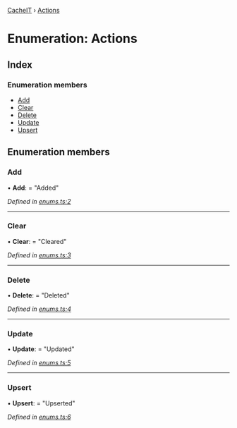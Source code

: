 [CacheIT](../globals.md) › [Actions](actions.md)

# Enumeration: Actions

## Index

### Enumeration members

* [Add](actions.md#add)
* [Clear](actions.md#clear)
* [Delete](actions.md#delete)
* [Update](actions.md#update)
* [Upsert](actions.md#upsert)

## Enumeration members

###  Add

• **Add**: = "Added"

*Defined in [enums.ts:2](https://github.com/pavanser/cacheit/blob/da2929e/src/enums.ts#L2)*

___

###  Clear

• **Clear**: = "Cleared"

*Defined in [enums.ts:3](https://github.com/pavanser/cacheit/blob/da2929e/src/enums.ts#L3)*

___

###  Delete

• **Delete**: = "Deleted"

*Defined in [enums.ts:4](https://github.com/pavanser/cacheit/blob/da2929e/src/enums.ts#L4)*

___

###  Update

• **Update**: = "Updated"

*Defined in [enums.ts:5](https://github.com/pavanser/cacheit/blob/da2929e/src/enums.ts#L5)*

___

###  Upsert

• **Upsert**: = "Upserted"

*Defined in [enums.ts:6](https://github.com/pavanser/cacheit/blob/da2929e/src/enums.ts#L6)*
